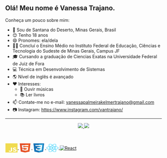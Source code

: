 ## Olá! Meu nome é Vanessa Trajano.

Conheça um pouco sobre mim:
  
  - 🏡 Sou de Santana do Deserto, Minas Gerais, Brasil
  - 😊 Tenho 18 anos
  - 😄 Pronomes: ela/dela
  - 👩‍🎓 Concluí o Ensino Médio no Instituto Federal de Educação, Ciências e Tecnologia do Sudeste de Minas Gerais, Campus JF
  - 🎓 Cursando a graduação de Ciencias Exatas na Universidade Federal de Juiz de Fora
  - 💻 Técnica em Desenvolvimento de Sistemas
  - 🌎 Nível de inglês é avançado
  - ❤ Interesses: 
    - 🎵 Ouvir músicas 
    - 📚 Ler livros
  - 📫 Contate-me no e-mail: vanessapalmeirakelmertrajano@gmail.com
  - 📷 Instagram: https://www.instagram.com/vantrajano/

---

<div align="center">
  <a href="https://github.com/VanessaTrajano">
  <img height="150em" src="https://github-readme-stats.vercel.app/api?username=VanessaTrajano&show_icons=true&theme=cobalt&include_all_commits=true&count_private=true"/>
  <img height="150em" src="https://github-readme-stats.vercel.app/api/top-langs/?username=VanessaTrajano&layout=compact&langs_count=7&theme=cobalt"/>
</div>
  
 
  ##
  
  <div style="display: inline_block"><br>
  <img align="center" alt="Js" height="30" width="40" src="https://raw.githubusercontent.com/devicons/devicon/master/icons/javascript/javascript-plain.svg">
  <img align="center" alt="Ts" height="30" width="40" src="https://raw.githubusercontent.com/devicons/devicon/master/icons/html5/html5-original.svg">
  <img align="center" alt="CSS" height="30" width="40" src="https://raw.githubusercontent.com/devicons/devicon/master/icons/css3/css3-original.svg">
  <img align="center" alt="React" height="30" width="40" src="https://raw.githubusercontent.com/devicons/devicon/master/icons/react/react-original.svg">
   <img align="center" alt="React" height="30" width="40" src="https://icongr.am/devicon/cplusplus-original.svg">
  </div>
 
##
